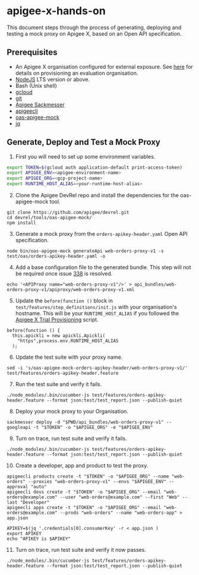 # apigee-x-hands-on

This document steps through the process of generating, deploying and testing a mock proxy on Apigee X, based on an Open API specification.

## Prerequisites
- An Apigee X organisation configured for external exposure. See [here](https://github.com/apigee/devrel/tree/main/tools/apigee-x-trial-provision) for details on provisioning an evaluation organisation.
- [NodeJS](https://nodejs.org/en/) LTS version or above.
- Bash (Unix shell)
- [gcloud](https://cloud.google.com/sdk/docs/install)
- [git](https://git-scm.com/)
- [Apigee Sackmesser](https://github.com/apigee/devrel/tree/main/tools/apigee-sackmesser)
- [apigeecli](https://github.com/srinandan/apigeecli)
- [oas-apigee-mock](https://github.com/apigee/devrel/tree/main/tools/oas-apigee-mock)
- [jq](https://stedolan.github.io/jq/)

## Generate, Deploy and Test a Mock Proxy

1. First you will need to set up some environment variables.
```sh
export TOKEN=$(gcloud auth application-default print-access-token)
export APIGEE_ENV=<apigee-environment-name>
export APIGEE_ORG=<gcp-project-name>
export RUNTIME_HOST_ALIAS=<your-runtime-host-alias>
```

2. Clone the Apigee DevRel repo and install the dependencies for the oas-apigee-mock tool. 
```
git clone https://github.com/apigee/devrel.git
cd devrel/tools/oas-apigee-mock/
npm install
```

3. Generate a mock proxy from the `orders-apikey-header.yaml` Open API specification.
```
node bin/oas-apigee-mock generateApi web-orders-proxy-v1 -s test/oas/orders-apikey-header.yaml -o
```

4. Add a base configuration file to the generated bundle. This step will not be required once issue [338](https://github.com/apigee/devrel/issues/338) is resolved.
```
echo '<APIProxy name="web-orders-proxy-v1"/>' > api_bundles/web-orders-proxy-v1/apiproxy/web-orders-proxy-v1.xml
```

5. Update the `before(function ()` block in `test/features/step_definitions/init.js` with your organisation's hostname. This will be your `RUNTIME_HOST_ALIAS` if you followed the [Apigee X Trial Provisioning](https://github.com/apigee/devrel/tree/main/tools/apigee-x-trial-provision) script.
```
before(function () {
  this.apickli = new apickli.Apickli(
    "https",process.env.RUNTIME_HOST_ALIAS
  );
```

6. Update the test suite with your proxy name.
```
sed -i 's/oas-apigee-mock-orders-apikey-header/web-orders-proxy-v1/' test/features/orders-apikey-header.feature
```

7. Run the test suite and verify it fails.
```
./node_modules/.bin/cucumber-js test/features/orders-apikey-header.feature --format json:test/test_report.json --publish-quiet
```

8. Deploy your mock proxy to your Organisation.
```
sackmesser deploy -d "$PWD/api_bundles/web-orders-proxy-v1" --googleapi -t "$TOKEN" -o "$APIGEE_ORG" -e "$APIGEE_ENV"
```

9. Turn on trace, run test suite and verify it fails.
```
./node_modules/.bin/cucumber-js test/features/orders-apikey-header.feature --format json:test/test_report.json --publish-quiet
```

10. Create a developer, app and product to test the proxy.
```
apigeecli products create -t "$TOKEN" -o "$APIGEE_ORG" --name "web-orders" --proxies "web-orders-proxy-v1" --envs "$APIGEE_ENV" --approval "auto"
apigeecli devs create -t "$TOKEN" -o "$APIGEE_ORG" --email "web-orders@example.com" --user "web-orders@example.com" --first "Web" --last "Developer"
apigeecli apps create -t "$TOKEN" -o "$APIGEE_ORG" --email "web-orders@example.com" --prods "web-orders" --name "web-orders-app" > app.json

APIKEY=$(jq '.credentials[0].consumerKey' -r < app.json )
export APIKEY
echo "APIKEY is $APIKEY"
```

11. Turn on trace, run test suite and verify it now passes.
```
./node_modules/.bin/cucumber-js test/features/orders-apikey-header.feature --format json:test/test_report.json --publish-quiet
```

